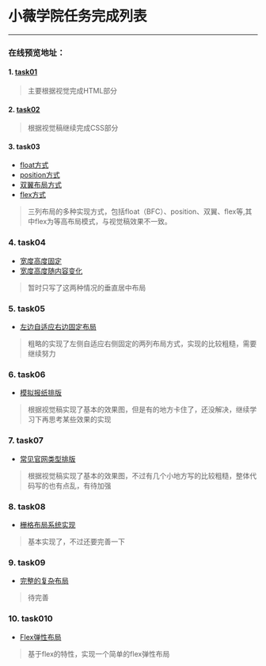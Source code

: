 ﻿# 小薇学院任务完成列表

---
### 在线预览地址：
#### 1. [task01](http://htmlpreview.github.io/?https://github.com/visugar/ife2017/blob/master/01xiaowei/task01/index.html)
> 主要根据视觉完成HTML部分

#### 2. [task02](http://htmlpreview.github.io/?https://github.com/visugar/ife2017/blob/master/01xiaowei/task02/index.html)
> 根据视觉稿继续完成CSS部分

#### 3. task03
+ [float方式](http://htmlpreview.github.io/?https://github.com/visugar/ife2017/blob/master/01xiaowei/task03/float.html)
+ [position方式](http://htmlpreview.github.io/?https://github.com/visugar/ife2017/blob/master/01xiaowei/task03/position.html)
+ [双翼布局方式](http://htmlpreview.github.io/?https://github.com/visugar/ife2017/blob/master/01xiaowei/task03/both_wings.html)
+ [flex方式](http://htmlpreview.github.io/?https://github.com/visugar/ife2017/blob/master/01xiaowei/task03/flex.html)

> 三列布局的多种实现方式，包括float（BFC）、position、双翼、flex等,其中flex为等高布局模式，与视觉稿效果不一致。

### 4. task04
+ [宽度高度固定](http://htmlpreview.github.io/?https://github.com/visugar/ife2017/blob/master/01xiaowei/task04/position_shade.html)
+  [宽度高度随内容变化](http://htmlpreview.github.io/?https://github.com/visugar/ife2017/blob/master/01xiaowei/task04/position_shade2.html)

> 暂时只写了这两种情况的垂直居中布局

### 5. task05
- [左边自适应右边固定布局](http://htmlpreview.github.io/?https://github.com/visugar/ife2017/blob/master/01xiaowei/task05/two_layout.html)

> 粗略的实现了左侧自适应右侧固定的两列布局方式，实现的比较粗糙，需要继续努力

### 6. task06
- [模拟报纸排版](http://htmlpreview.github.io/?https://github.com/visugar/ife2017/blob/master/01xiaowei/task06/index.html)

> 根据视觉稿实现了基本的效果图，但是有的地方卡住了，还没解决，继续学习下再思考某些效果的实现

### 7. task07
- [常见官网类型排版](http://htmlpreview.github.io/?https://github.com/visugar/ife2017/blob/master/01xiaowei/task07/index.html)

> 根据视觉稿实现了基本的效果图，不过有几个小地方写的比较粗糙，整体代码写的也有点乱，有待加强

### 8. task08
- [栅格布局系统实现](http://htmlpreview.github.io/?https://github.com/visugar/ife2017/blob/master/01xiaowei/task08/index.html)

> 基本实现了，不过还要完善一下

### 9. task09
- [完整的复杂布局](http://htmlpreview.github.io/?https://github.com/visugar/ife2017/blob/master/01xiaowei/task09/index.html)

> 待完善

### 10. task010
- [Flex弹性布局](http://htmlpreview.github.io/?https://github.com/visugar/ife2017/blob/master/01xiaowei/task010/index.html)

> 基于flex的特性，实现一个简单的flex弹性布局



